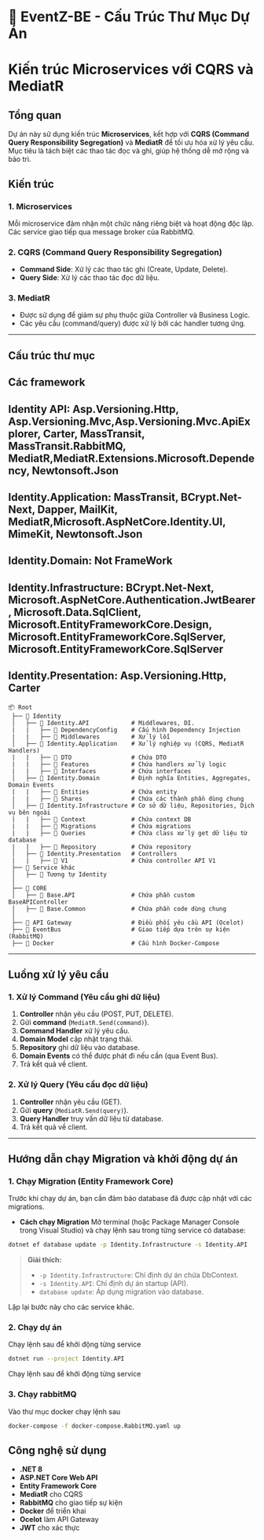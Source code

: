 # 📌 EventZ-BE - Cấu Trúc Thư Mục Dự Án

# Kiến trúc Microservices với CQRS và MediatR

## Tổng quan

Dự án này sử dụng kiến trúc **Microservices**, kết hợp với **CQRS (Command Query Responsibility Segregation)** và **MediatR** để tối ưu hóa xử lý yêu cầu. Mục tiêu là tách biệt các thao tác đọc và ghi, giúp hệ thống dễ mở rộng và bảo trì.

## Kiến trúc

### 1. Microservices

Mỗi microservice đảm nhận một chức năng riêng biệt và hoạt động độc lập. Các service giao tiếp qua message broker của RabbitMQ.

### 2. CQRS (Command Query Responsibility Segregation)

- **Command Side**: Xử lý các thao tác ghi (Create, Update, Delete).
- **Query Side**: Xử lý các thao tác đọc dữ liệu.

### 3. MediatR

- Được sử dụng để giảm sự phụ thuộc giữa Controller và Business Logic.
- Các yêu cầu (command/query) được xử lý bởi các handler tương ứng.

---

## Cấu trúc thư mục
## Các framework

## Identity API: Asp.Versioning.Http, Asp.Versioning.Mvc,Asp.Versioning.Mvc.ApiExplorer, Carter, MassTransit, MassTransit.RabbitMQ, MediatR,MediatR.Extensions.Microsoft.Dependency, Newtonsoft.Json

## Identity.Application: MassTransit, BCrypt.Net-Next, Dapper, MailKit, MediatR,Microsoft.AspNetCore.Identity.UI, MimeKit, Newtonsoft.Json

## Identity.Domain: Not FrameWork

## Identity.Infrastructure: BCrypt.Net-Next, Microsoft.AspNetCore.Authentication.JwtBearer, Microsoft.Data.SqlClient, Microsoft.EntityFrameworkCore.Design, Microsoft.EntityFrameworkCore.SqlServer, Microsoft.EntityFrameworkCore.SqlServer

## Identity.Presentation: Asp.Versioning.Http, Carter

```
📦 Root
 ├── 📂 Identity
 │   ├── 📂 Identity.API            # Middlewares, DI.
 |   |   ├── 📂 DependencyConfig    # Cấu hình Dependency Injection
 |   |   ├── 📂 Middlewares         # Xử lý lỗi
 │   ├── 📂 Identity.Application    # Xử lý nghiệp vụ (CQRS, MediatR Handlers)
 |   |   ├── 📂 DTO                 # Chứa DTO
 |   |   ├── 📂 Features            # Chứa handlers xử lý logic
 |   |   ├── 📂 Interfaces          # Chứa interfaces
 │   ├── 📂 Identity.Domain         # Định nghĩa Entities, Aggregates, Domain Events
 |   |   ├── 📂 Entities            # Chứa entity
 |   |   ├── 📂 Shares              # Chứa các thành phần dùng chung
 │   ├── 📂 Identity.Infrastructure # Cơ sở dữ liệu, Repositories, Dịch vụ bên ngoài
 |   |   ├── 📂 Context             # Chứa context DB
 |   |   ├── 📂 Migrations          # Chứa migrations
 |   |   ├── 📂 Queries             # Chứa class xử lý get dữ liệu từ database
 |   |   ├── 📂 Repository          # Chứa repository
 │   ├── 📂 Identity.Presentation   # Controllers
 |   |   ├── 📂 V1                  # Chứa controller API V1
 ├── 📂 Service khác
 │   ├── 📂 Tương tự Identity
 │
 ├── 📂 CORE
 │   ├── 📂 Base.API                # Chứa phần custom BaseAPIController
 │   ├── 📂 Base.Common             # Chứa phần code dùng chung
 │
 ├── 📂 API Gateway                 # Điều phối yêu cầu API (Ocelot)
 ├── 📂 EventBus                    # Giao tiếp dựa trên sự kiện (RabbitMQ)
 ├── 📂 Docker                      # Cấu hình Docker-Compose
```

---

## Luồng xử lý yêu cầu

### **1. Xử lý Command (Yêu cầu ghi dữ liệu)**

1. **Controller** nhận yêu cầu (POST, PUT, DELETE).
2. Gửi **command** (`MediatR.Send(command)`).
3. **Command Handler** xử lý yêu cầu.
4. **Domain Model** cập nhật trạng thái.
5. **Repository** ghi dữ liệu vào database.
6. **Domain Events** có thể được phát đi nếu cần (qua Event Bus).
7. Trả kết quả về client.

### **2. Xử lý Query (Yêu cầu đọc dữ liệu)**

1. **Controller** nhận yêu cầu (GET).
2. Gửi **query** (`MediatR.Send(query)`).
3. **Query Handler** truy vấn dữ liệu từ database.
4. Trả kết quả về client.

---

## Hướng dẫn chạy Migration và khởi động dự án

### **1. Chạy Migration (Entity Framework Core)**

Trước khi chạy dự án, bạn cần đảm bảo database đã được cập nhật với các migrations.

- **Cách chạy Migration**
  Mở terminal (hoặc Package Manager Console trong Visual Studio) và chạy lệnh sau trong từng service có database:

```bash
dotnet ef database update -p Identity.Infrastructure -s Identity.API
```

> **Giải thích:**
>
> - `-p Identity.Infrastructure`: Chỉ định dự án chứa DbContext.
> - `-s Identity.API`: Chỉ định dự án startup (API).
> - `database update`: Áp dụng migration vào database.

Lặp lại bước này cho các service khác.

### **2. Chạy dự án**

Chạy lệnh sau để khởi động từng service

```bash
dotnet run --project Identity.API
```

Chạy lệnh sau để khởi động từng service

### **3. Chạy rabbitMQ**

Vào thư mục docker chạy lệnh sau

```bash
docker-compose -f docker-compose.RabbitMQ.yaml up
```

## Công nghệ sử dụng

- **.NET 8**
- **ASP.NET Core Web API**
- **Entity Framework Core**
- **MediatR** cho CQRS
- **RabbitMQ** cho giao tiếp sự kiện
- **Docker** để triển khai
- **Ocelot** làm API Gateway
- **JWT** cho xác thực
